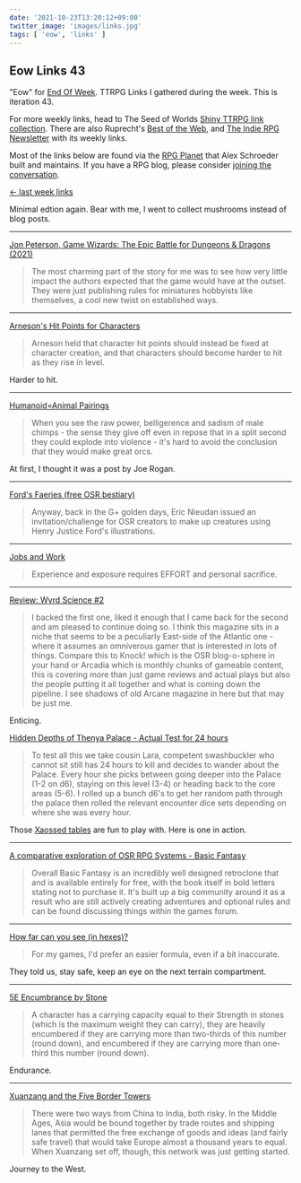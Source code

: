 ```yaml
---
date: '2021-10-23T13:20:12+09:00'
twitter_image: 'images/links.jpg'
tags: [ 'eow', 'links' ]
---
```


## Eow Links 43

"Eow" for [End Of Week](/#eow). TTRPG Links I gathered during the week. This is iteration 43.

For more weekly links, head to The Seed of Worlds [Shiny TTRPG link collection](https://seedofworlds.blogspot.com/search/label/weekly%20links). There are also Ruprecht's [Best of the Web](https://ruprechtsrpg.blogspot.com/search/label/Best%20of%20the%20Web), and [The Indie RPG Newsletter](https://ttrpg.substack.com/) with its weekly links.

Most of the links below are found via the [RPG Planet](https://campaignwiki.org/rpg/) that Alex Schroeder built and maintains. If you have a RPG blog, please consider [joining the conversation](https://campaignwiki.org/wiki/Planet/Please_join!).

[← last week links](20211017.html?t=Eow_Links_42&f=eow43)

Minimal edtion again. Bear with me, I went to collect mushrooms instead of blog posts.

<hr/>

[Jon Peterson, Game Wizards: The Epic Battle for Dungeons & Dragons (2021)](https://lichvanwinkle.blogspot.com/2021/10/review-jon-peterson-game-wizards-epic.html)

> The most charming part of the story for me was to see how very little impact the authors expected that the game would have at the outset. They were just publishing rules for miniatures hobbyists like themselves, a cool new twist on established ways.

<hr/>

[Arneson's Hit Points for Characters](https://playingattheworld.blogspot.com/2021/10/arnesons-hit-points-for-characters.html)

> Arneson held that character hit points should instead be fixed at character creation, and that characters should become harder to hit as they rise in level.

Harder to hit.

<hr/>

[Humanoid=Animal Pairings](http://monstersandmanuals.blogspot.com/2021/10/humanoidanimal-pairings.html)

> When you see the raw power, belligerence and sadism of male chimps - the sense they give off even in repose that in a split second they could explode into violence - it's hard to avoid the conclusion that they would make great orcs.

At first, I thought it was a post by Joe Rogan.

<hr/>

[Ford's Faeries (free OSR bestiary)](https://methodsetmadness.blogspot.com/2021/10/fords-faeries-free-osr-bestiary.html)

> Anyway, back in the G+ golden days, Eric Nieudan issued an invitation/challenge for OSR creators to make up creatures using Henry Justice Ford's illustrations.

<hr/>

[Jobs and Work](https://grumpywizard.home.blog/2021/10/21/jobs-and-work/)

> Experience and exposure requires EFFORT and personal sacrifice.

<hr/>

[Review: Wyrd Science #2](https://seedofworlds.blogspot.com/2021/10/review-wyrd-science-2.html)

> I backed the first one, liked it enough that I came back for the second and am pleased to continue doing so. I think this magazine sits in a niche that seems to be a peculiarly East-side of the Atlantic one - where it assumes an omniverous gamer that is interested in lots of things. Compare this to Knock! which is the OSR blog-o-sphere in your hand or Arcadia which is monthly chunks of gameable content, this is covering more than just game reviews and actual plays but also the people putting it all together and what is coming down the pipeline. I see shadows of old Arcane magazine in here but that may be just me.

Enticing.

[Hidden Depths of Thenya Palace - Actual Test for 24 hours](http://seedofworlds.blogspot.com/2021/10/hidden-depths-of-thenya-palace-actual.html)

> To test all this we take cousin Lara, competent swashbuckler who cannot sit still has 24 hours to kill and decides to wander about the Palace. Every hour she picks between going deeper into the Palace (1-2 on d6), staying on this level (3-4) or heading back to the core areas (5-6). I rolled up a bunch d6's to get her random path through the palace then rolled the relevant encounter dice sets depending on where she was every hour.

Those [Xaossed tables](20211005.html?t=Xaosseed_2_24_Table_for_Scars&f=eow43) are fun to play with. Here is one in action.

<hr/>

[A comparative exploration of OSR RPG Systems - Basic Fantasy](https://leyline.press/blogs/leyline-press-blog/a-comparative-exploration-of-osr-rpg-systems-basic-fantasy)

> Overall Basic Fantasy is an incredibly well designed retroclone that and is available entirely for free, with the book itself in bold letters stating not to purchase it. It's built up a big community around it as a result who are still actively creating adventures and optional rules and can be found discussing things within the games forum.

<hr/>

[How far can you see (in hexes)?](https://methodsetmadness.blogspot.com/2021/10/how-far-can-you-see-in-hexes.html)

> For my games, I'd prefer an easier formula, even if a bit inaccurate.

They told us, stay safe, keep an eye on the next terrain compartment.

<hr/>

[5E Encumbrance by Stone](https://thealexandrian.net/wordpress/46824/roleplaying-games/5e-encumbrance-by-stone)

> A character has a carrying capacity equal to their Strength in stones (which is the maximum weight they can carry), they are heavily encumbered if they are carrying more than two-thirds of this number (round down), and encumbered if they are carrying more than one-third this number (round down).

Endurance.

<hr/>

[Xuanzang and the Five Border Towers](https://www.moltensulfur.com/post/xuanzang-and-the-five-border-towers)

> There were two ways from China to India, both risky. In the Middle Ages, Asia would be bound together by trade routes and shipping lanes that permitted the free exchange of goods and ideas (and fairly safe travel) that would take Europe almost a thousand years to equal. When Xuanzang set off, though, this network was just getting started.

Journey to the West.

